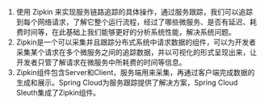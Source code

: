 1. 使用 Zipkin 来实现服务链路追踪的具体操作，通过服务跟踪，我们可以追踪到每个网络请求，了解它整个运行流程，经过了哪些微服务、是否有延迟、耗费时间等，在此基础上我们能够更好的分析系统性能，解决系统问题。
2. Zipkin是一个可以采集并且跟踪分布式系统中请求数据的组件，可以为开发者采集某个请求在多个微服务之间的追踪数据，并以可视化的形式呈现出来，让开发者只管了解请求在微服务中所耗费的时间等信息。
3. Zipkin组件包含Server和Client，服务端用来采集，再通过客户端完成数据的生成和展示。Spring Cloud为服务跟踪提供了解决方案，Spring Cloud Sleuth集成了Zipkin组件。
